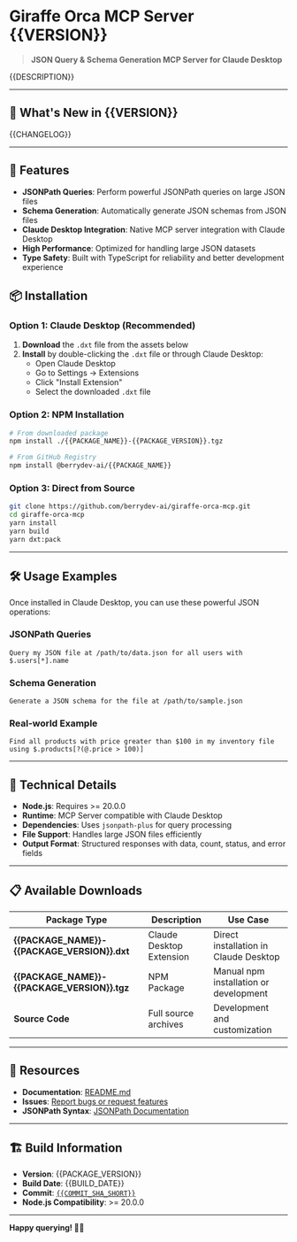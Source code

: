 # Giraffe Orca MCP Server {{VERSION}}

> **JSON Query & Schema Generation MCP Server for Claude Desktop**

{{DESCRIPTION}}

---

## 🚀 What's New in {{VERSION}}

{{CHANGELOG}}

---

## 🎯 Features

- **JSONPath Queries**: Perform powerful JSONPath queries on large JSON files
- **Schema Generation**: Automatically generate JSON schemas from JSON files  
- **Claude Desktop Integration**: Native MCP server integration with Claude Desktop
- **High Performance**: Optimized for handling large JSON datasets
- **Type Safety**: Built with TypeScript for reliability and better development experience

## 📦 Installation

### Option 1: Claude Desktop (Recommended)

1. **Download** the `.dxt` file from the assets below
2. **Install** by double-clicking the `.dxt` file or through Claude Desktop:
   - Open Claude Desktop
   - Go to Settings → Extensions  
   - Click "Install Extension"
   - Select the downloaded `.dxt` file

### Option 2: NPM Installation

```bash
# From downloaded package
npm install ./{{PACKAGE_NAME}}-{{PACKAGE_VERSION}}.tgz

# From GitHub Registry  
npm install @berrydev-ai/{{PACKAGE_NAME}}
```

### Option 3: Direct from Source

```bash
git clone https://github.com/berrydev-ai/giraffe-orca-mcp.git
cd giraffe-orca-mcp
yarn install
yarn build
yarn dxt:pack
```

---

## 🛠️ Usage Examples

Once installed in Claude Desktop, you can use these powerful JSON operations:

### JSONPath Queries
```
Query my JSON file at /path/to/data.json for all users with $.users[*].name
```

### Schema Generation  
```
Generate a JSON schema for the file at /path/to/sample.json
```

### Real-world Example
```
Find all products with price greater than $100 in my inventory file using $.products[?(@.price > 100)]
```

---

## 🔧 Technical Details

- **Node.js**: Requires >= 20.0.0
- **Runtime**: MCP Server compatible with Claude Desktop
- **Dependencies**: Uses `jsonpath-plus` for query processing
- **File Support**: Handles large JSON files efficiently
- **Output Format**: Structured responses with data, count, status, and error fields

---

## 📋 Available Downloads

| Package Type | Description | Use Case |
|-------------|-------------|----------|
| **{{PACKAGE_NAME}}-{{PACKAGE_VERSION}}.dxt** | Claude Desktop Extension | Direct installation in Claude Desktop |
| **{{PACKAGE_NAME}}-{{PACKAGE_VERSION}}.tgz** | NPM Package | Manual npm installation or development |
| **Source Code** | Full source archives | Development and customization |

---

## 🔗 Resources

- **Documentation**: [README.md](https://github.com/berrydev-ai/giraffe-orca-mcp#readme)
- **Issues**: [Report bugs or request features](https://github.com/berrydev-ai/giraffe-orca-mcp/issues)
- **JSONPath Syntax**: [JSONPath Documentation](https://github.com/JSONPath-Plus/JSONPath#syntax-through-examples)

---

## 🏗️ Build Information

- **Version**: {{PACKAGE_VERSION}}
- **Build Date**: {{BUILD_DATE}}
- **Commit**: [`{{COMMIT_SHA_SHORT}}`](https://github.com/berrydev-ai/giraffe-orca-mcp/commit/{{COMMIT_SHA}})
- **Node.js Compatibility**: >= 20.0.0

---

**Happy querying! 🦒🐋**
